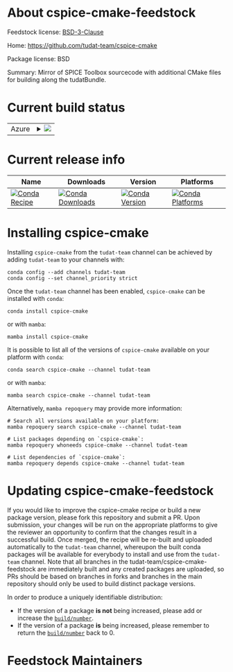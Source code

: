 About cspice-cmake-feedstock
============================

Feedstock license: [BSD-3-Clause](https://github.com/tudat-team/feedstock-feedstock/blob/main/LICENSE.txt)

Home: https://github.com/tudat-team/cspice-cmake

Package license: BSD

Summary: Mirror of SPICE Toolbox sourcecode with additional CMake files for building along the tudatBundle.

Current build status
====================


<table>
    
  <tr>
    <td>Azure</td>
    <td>
      <details>
        <summary>
          <a href="https://dev.azure.com/tudat-team/feedstock-builds/_build/latest?definitionId=&branchName=main">
            <img src="https://dev.azure.com/tudat-team/feedstock-builds/_apis/build/status/feedstock-feedstock?branchName=main">
          </a>
        </summary>
        <table>
          <thead><tr><th>Variant</th><th>Status</th></tr></thead>
          <tbody><tr>
              <td>linux_64</td>
              <td>
                <a href="https://dev.azure.com/tudat-team/feedstock-builds/_build/latest?definitionId=&branchName=main">
                  <img src="https://dev.azure.com/tudat-team/feedstock-builds/_apis/build/status/feedstock-feedstock?branchName=main&jobName=linux&configuration=linux%20linux_64_" alt="variant">
                </a>
              </td>
            </tr><tr>
              <td>osx_64</td>
              <td>
                <a href="https://dev.azure.com/tudat-team/feedstock-builds/_build/latest?definitionId=&branchName=main">
                  <img src="https://dev.azure.com/tudat-team/feedstock-builds/_apis/build/status/feedstock-feedstock?branchName=main&jobName=osx&configuration=osx%20osx_64_" alt="variant">
                </a>
              </td>
            </tr><tr>
              <td>osx_arm64</td>
              <td>
                <a href="https://dev.azure.com/tudat-team/feedstock-builds/_build/latest?definitionId=&branchName=main">
                  <img src="https://dev.azure.com/tudat-team/feedstock-builds/_apis/build/status/feedstock-feedstock?branchName=main&jobName=osx&configuration=osx%20osx_arm64_" alt="variant">
                </a>
              </td>
            </tr><tr>
              <td>win_64</td>
              <td>
                <a href="https://dev.azure.com/tudat-team/feedstock-builds/_build/latest?definitionId=&branchName=main">
                  <img src="https://dev.azure.com/tudat-team/feedstock-builds/_apis/build/status/feedstock-feedstock?branchName=main&jobName=win&configuration=win%20win_64_" alt="variant">
                </a>
              </td>
            </tr>
          </tbody>
        </table>
      </details>
    </td>
  </tr>
</table>

Current release info
====================

| Name | Downloads | Version | Platforms |
| --- | --- | --- | --- |
| [![Conda Recipe](https://img.shields.io/badge/recipe-cspice--cmake-green.svg)](https://anaconda.org/tudat-team/cspice-cmake) | [![Conda Downloads](https://img.shields.io/conda/dn/tudat-team/cspice-cmake.svg)](https://anaconda.org/tudat-team/cspice-cmake) | [![Conda Version](https://img.shields.io/conda/vn/tudat-team/cspice-cmake.svg)](https://anaconda.org/tudat-team/cspice-cmake) | [![Conda Platforms](https://img.shields.io/conda/pn/tudat-team/cspice-cmake.svg)](https://anaconda.org/tudat-team/cspice-cmake) |

Installing cspice-cmake
=======================

Installing `cspice-cmake` from the `tudat-team` channel can be achieved by adding `tudat-team` to your channels with:

```
conda config --add channels tudat-team
conda config --set channel_priority strict
```

Once the `tudat-team` channel has been enabled, `cspice-cmake` can be installed with `conda`:

```
conda install cspice-cmake
```

or with `mamba`:

```
mamba install cspice-cmake
```

It is possible to list all of the versions of `cspice-cmake` available on your platform with `conda`:

```
conda search cspice-cmake --channel tudat-team
```

or with `mamba`:

```
mamba search cspice-cmake --channel tudat-team
```

Alternatively, `mamba repoquery` may provide more information:

```
# Search all versions available on your platform:
mamba repoquery search cspice-cmake --channel tudat-team

# List packages depending on `cspice-cmake`:
mamba repoquery whoneeds cspice-cmake --channel tudat-team

# List dependencies of `cspice-cmake`:
mamba repoquery depends cspice-cmake --channel tudat-team
```




Updating cspice-cmake-feedstock
===============================

If you would like to improve the cspice-cmake recipe or build a new
package version, please fork this repository and submit a PR. Upon submission,
your changes will be run on the appropriate platforms to give the reviewer an
opportunity to confirm that the changes result in a successful build. Once
merged, the recipe will be re-built and uploaded automatically to the
`tudat-team` channel, whereupon the built conda packages will be available for
everybody to install and use from the `tudat-team` channel.
Note that all branches in the tudat-team/cspice-cmake-feedstock are
immediately built and any created packages are uploaded, so PRs should be based
on branches in forks and branches in the main repository should only be used to
build distinct package versions.

In order to produce a uniquely identifiable distribution:
 * If the version of a package **is not** being increased, please add or increase
   the [``build/number``](https://docs.conda.io/projects/conda-build/en/latest/resources/define-metadata.html#build-number-and-string).
 * If the version of a package **is** being increased, please remember to return
   the [``build/number``](https://docs.conda.io/projects/conda-build/en/latest/resources/define-metadata.html#build-number-and-string)
   back to 0.

Feedstock Maintainers
=====================


